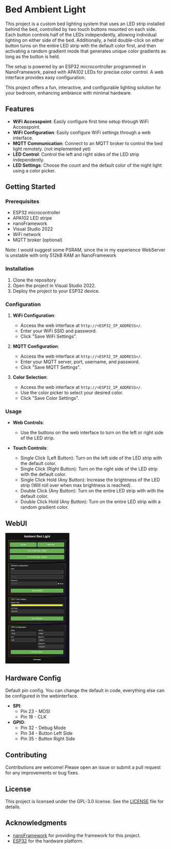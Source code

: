 # Bed Ambient Light

This project is a custom bed lighting system that uses an LED strip installed behind the bed, controlled by two touch buttons mounted on each side. Each button controls half of the LEDs independently, allowing individual lighting on either side of the bed. Additionally, a held double-click on either button turns on the entire LED strip with the default color first, and then activating a random gradient mode that generates unique color gradients as long as the button is held.

The setup is powered by an ESP32 microcontroller programmed in NanoFramework, paired with APA102 LEDs for precise color control. A web interface provides easy configuration.

This project offers a fun, interactive, and configurable lighting solution for your bedroom, enhancing ambiance with minimal hardware.

## Features

- **WiFi Accesspoint**: Easily configure first time setup through WiFi Accesspoint.
- **WiFi Configuration**: Easily configure WiFi settings through a web interface.
- **MQTT Communication**: Connect to an MQTT broker to control the bed light remotely. (not implemented yet)
- **LED Control**: Control the left and right sides of the LED strip independently.
- **LED Settings**: Choose the count and the default color of the night light using a color picker.

## Getting Started

### Prerequisites

- ESP32 microcontroller 
- APA102 LED stripe
- nanoFramework
- Visual Studio 2022
- WiFi network
- MQTT broker (optional)

Note:
I would suggest some PSRAM, since the in my experience WebServer is unstable with only 512kB RAM an NanoFramework

### Installation

1. Clone the repository
2. Open the project in Visual Studio 2022.
3. Deploy the project to your ESP32 device.

### Configuration

1. **WiFi Configuration**:
    - Access the web interface at `http://<ESP32_IP_ADDRESS>/`.
    - Enter your WiFi SSID and password.
    - Click "Save WiFi Settings".

2. **MQTT Configuration**:
    - Access the web interface at `http://<ESP32_IP_ADDRESS>/`.
    - Enter your MQTT server, port, username, and password.
    - Click "Save MQTT Settings".

3. **Color Selection**:
    - Access the web interface at `http://<ESP32_IP_ADDRESS>/`.
    - Use the color picker to select your desired color.
    - Click "Save Color Settings".

### Usage

- **Web Controls**:
    - Use the buttons on the web interface to turn on the left or right side of the LED strip.
	
- **Touch Controls**:
	- Single Click (Left Button): Turn on the left side of the LED strip with the default color.
	- Single Click (Right Button): Turn on the right side of the LED strip with the default color.
	- Single Click Hold (Any Button): Increase the brightness of the LED strip (Will roll over when max brightness is reached).
	- Double Click (Any Button): Turn on the entire LED strip with with the default color.
	- Double Click Hold (Any Button): Turn on the entire LED strip with a random gradient color.

## WebUI

<img src="Documentation/screenshot/MainWenUI.png" width="200">

## Hardware Config

Default pin config. You can change the default in code, everything else can be configured in the webinterface.

- **SPI**:
    - Pin 23 - MOSI
	- Pin 18 - CLK
- **GPIO**:
    - Pin 32 - Debug Mode
	- Pin 34 - Button Left Side
	- Pin 35 - Button Right Side

## Contributing

Contributions are welcome! Please open an issue or submit a pull request for any improvements or bug fixes.

## License

This project is licensed under the GPL-3.0 license. See the [LICENSE](LICENSE) file for details.

## Acknowledgments

- [nanoFramework](https://www.nanoframework.net/) for providing the framework for this project.
- [ESP32](https://www.espressif.com/en/products/socs/esp32) for the hardware platform.
